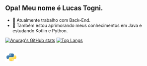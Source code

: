 ## Opa! Meu nome é Lucas Togni.

- 🔭 Atualmente trabalho com Back-End.
- 🌱 Também estou aprimorando meus conhecimentos em Java e estudando Kotlin e Python.


[![Anurag's GitHub stats](https://github-readme-stats.vercel.app/api?username=LucasTogniS)](https://github.com/anuraghazra/github-readme-stats)
[![Top Langs](https://github-readme-stats.vercel.app/api/top-langs/?username=LucasTogniS)](https://github.com/anuraghazra/github-readme-stats)
<div style="display: inline_block"><br>
  <img align="center" alt="Lucas-Python" height="30" width="40" src="https://raw.githubusercontent.com/devicons/devicon/master/icons/python/python-original.svg">
</div>
